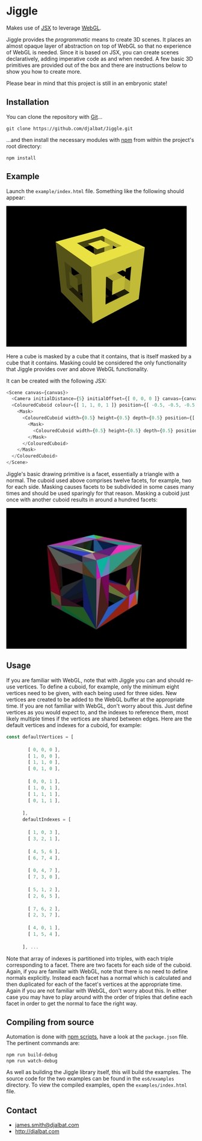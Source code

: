 # Jiggle

Makes use of [JSX](https://facebook.github.io/react/docs/jsx-in-depth.html) to leverage [WebGL](https://developer.mozilla.org/en-US/docs/Web/API/WebGL_API).

Jiggle provides the *programmatic* means to create 3D scenes. It places an almost opaque layer of abstraction on top of WebGL so that no experience of WebGL is needed. Since it is based on JSX, you can create scenes declaratively, adding imperative code as and when needed. A few basic 3D primitives are provided out of the box and there are instructions below to show you how to create more.

Please bear in mind that this project is still in an embryonic state!

## Installation

You can clone the repository with [Git](https://git-scm.com/)...

    git clone https://github.com/djalbat/Jiggle.git

...and then install the necessary modules with [npm](https://www.npmjs.com/) from within the project's root directory:

    npm install

## Example

Launch the `example/index.html` file. Something like the following should appear:

![Masked cube](https://github.com/djalbat/Jiggle/blob/master/assets/masked_cube.jpg)

Here a cube is masked by a cube that it contains, that is itself masked by a cube that it contains. Masking could be considered the only functionality that Jiggle provides over and above WebGL functionality.

It can be created with the following JSX:
```js
<Scene canvas={canvas}>
  <Camera initialDistance={5} initialOffset={[ 0, 0, 0 ]} canvas={canvas} />
  <ColouredCuboid colour={[ 1, 1, 0, 1 ]} position={[ -0.5, -0.5, -0.5 ]}>
    <Mask>
      <ColouredCuboid width={0.5} height={0.5} depth={0.5} position={[ 0.25, 0.25, 0.25 ]}>
        <Mask>
          <ColouredCuboid width={0.5} height={0.5} depth={0.5} position={[ 0.25, 0.25, 0.25 ]} />
        </Mask>
      </ColouredCuboid>
    </Mask>
  </ColouredCuboid>
</Scene>
```
Jiggle's basic drawing primitive is a facet, essentially a triangle with a normal. The cuboid used above comprises twelve facets, for example, two for each side. Masking causes facets to be subdivided in some cases many times and should be used sparingly for that reason. Masking a cuboid just once with another cuboid results in around a hundred facets: 

![Masked cube facets](https://github.com/djalbat/Jiggle/blob/master/assets/masked_cube_facets.jpg)
    
## Usage

If you are familiar with WebGL, note that with Jiggle you can and should re-use vertices. To define a cuboid, for example, only the minimum eight vertices need to be given, with each being used for three sides. New vertices are created to be added to the WebGL buffer at the appropriate time. If you are not familiar with WebGL, don't worry about this. Just define vertices as you would expect to, and the indexes to reference them, most likely multiple times if the vertices are shared between edges. Here are the default vertices and indexes for a cuboid, for example:  
   
```js
const defaultVertices = [
        
        [ 0, 0, 0 ],
        [ 1, 0, 0 ],
        [ 1, 1, 0 ],
        [ 0, 1, 0 ],
    
        [ 0, 0, 1 ],
        [ 1, 0, 1 ],
        [ 1, 1, 1 ],
        [ 0, 1, 1 ],
    
      ],
      defaultIndexes = [
    
        [ 1, 0, 3 ],
        [ 3, 2, 1 ],
    
        [ 4, 5, 6 ],
        [ 6, 7, 4 ],
    
        [ 0, 4, 7 ],
        [ 7, 3, 0 ],
    
        [ 5, 1, 2 ],
        [ 2, 6, 5 ],
    
        [ 7, 6, 2 ],
        [ 2, 3, 7 ],
    
        [ 4, 0, 1 ],
        [ 1, 5, 4 ],
    
      ], ...   
```
          
Note that array of indexes is partitioned into triples, with each triple corresponding to a facet. There are two facets for each side of the cuboid. Again, if you are familiar with WebGL, note that there is no need to define normals explicitly. Instead each facet has a normal which is calculated and then duplicated for each of the facet's vertices at the appropriate time. Again if you are not familiar with WebGL, don't worry about this. In either case you may have to play around with the order of triples that define each facet in order to get the normal to face the right way.
    
## Compiling from source

Automation is done with [npm scripts](https://docs.npmjs.com/misc/scripts), have a look at the `package.json` file. The pertinent commands are:

    npm run build-debug
    npm run watch-debug
    
As well as building the Jiggle library itself, this will build the examples. The source code for the two examples can be found in the `es6/examples` directory. To view the compiled examples, open the `examples/index.html` file.
    
## Contact

- james.smith@djalbat.com
- http://djalbat.com
